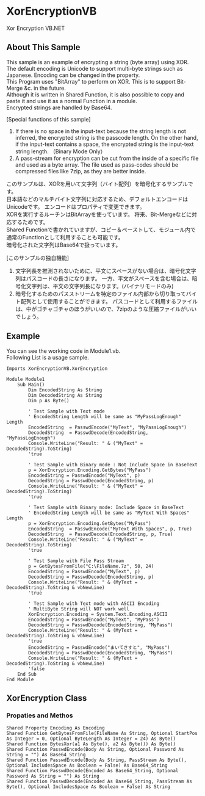 # XorEncryptionVB
Xor Encryption VB.NET

## About This Sample
This sample is an example of encrypting a string (byte array) using XOR.  
The default encoding is Unicode to support multi-byte strings such as Japanese.
Encoding can be changed in the property.  
This Program uses "BitArray" to perform on XOR.
This is to support Bit-Merge &c. in the future.  
Although it is written in Shared Function, it is also possible to copy and paste it and use it as a normal Function in a module.  
Encrypted strings are handled by Base64.  


[Special functions of this sample]  
1) If there is no space in the input-text because the string length is not inferred, the encrypted string is the passcode length.
On the other hand, if the input-text contains a space, the encrypted string is the input-text string length. （Binary Mode Only）  
2) A pass-stream for encryption can be cut from the inside of a specific file and used as a byte array.
The file used as pass-codes should be compressed files like 7zip, as they are better inside.


このサンプルは、XORを用いて文字列（バイト配列）を暗号化するサンプルです。  
日本語などのマルチバイト文字列に対応するため、デフォルトエンコードはUnicodeです。
エンコードはプロパティで変更できます。  
XORを実行するルーチンはBitArrayを使っています。
将来、Bit-Mergeなどに対応するためです。  
Shared Functionで書かれていますが、コピー＆ペーストして、モジュール内で通常のFunctionとして利用することも可能です。  
暗号化された文字列はBase64で扱っています。  


[このサンプルの独自機能]  
1) 文字列長を推測されないために、平文にスペースがない場合は、暗号化文字列はパスコードの長さになります。
一方、平文がスペースを含む場合は、暗号化文字列は、平文の文字列長になります。(バイナリモードのみ)  
2) 暗号化するためのパスストリームを特定のファイル内部から切り取ってバイト配列として使用することができます。
パスコードとして利用するファイルは、中がゴチャゴチャのほうがいいので、7zipのような圧縮ファイルがいいでしょう。


## Example
You can see the working code in Module1.vb.  
Following List is a usage sample.  
```
Imports XorEncryptionVB.XorEncryption

Module Module1
    Sub Main()
        Dim EncodedString As String
        Dim DecodedString As String
        Dim p As Byte()

        ' Test Sample with Text mode
        ' EncodedString Length will be same as "MyPassLogEnough" Length
        EncodedString  = PasswdEncode("MyText", "MyPassLogEnough")
        DecodedString  = PasswdDecode(EncodedString, "MyPassLogEnough")
        Console.WriteLine("Result: " & ("MyText" = DecodedString).ToString)
        'true

        ' Test Sample with Binary mode : Not Include Space in BaseText
        p = XorEncryption.Encoding.GetBytes("MyPass")
        EncodedString = PasswdEncode("MyText", p)
        DecodedString = PasswdDecode(EncodedString, p)
        Console.WriteLine("Result: " & ("MyText" = DecodedString).ToString)
        'true

        ' Test Sample with Binary mode: Include Space in BaseText
        ' EncodedString Length will be same as "MyText With Spaces" Length
        p = XorEncryption.Encoding.GetBytes("MyPass")
        EncodedString  = PasswdEncode("MyText With Spaces", p, True)
        DecodedString  = PasswdDecode(EncodedString, p, True)
        Console.WriteLine("Result: " & ("MyText" = DecodedString).ToString)
        'true

        ' Test Sample with File Pass Stream
        p = GetBytesFromFile("C:\FileName.7z", 50, 24)
        EncodedString = PasswdEncode("MyText", p)
        DecodedString = PasswdDecode(EncodedString, p)
        Console.WriteLine("Result: " & (MyText = DecodedString).ToString & vbNewLine)
        'true

        ' Test Sample with Text mode with ASCII Encoding
        ' MultiByte String will NOT work well
        XorEncryption.Encoding = System.Text.Encoding.ASCII
        EncodedString = PasswdEncode("MyText", "MyPass")
        DecodedString = PasswdDecode(EncodedString, "MyPass")
        Console.WriteLine("Result: " & (MyText = DecodedString).ToString & vbNewLine)
        'true
        EncodedString = PasswdEncode("まいてきすと", "MyPass")
        DecodedString = PasswdDecode(EncodedString, "MyPass")
        Console.WriteLine("Result: " & (MyText = DecodedString).ToString & vbNewLine)
        'false
    End Sub
End Module
```

## XorEncryption Class
### Propaties and Methos
    Shared Property Encoding As Encoding
    Shared Function GetBytesFromFile(FileName As String, Optional StartPos As Integer = 0, Optional ByteLength As Integer = 24) As Byte()
    Shared Function BytesXor(a1 As Byte(), a2 As Byte()) As Byte()
    Shared Function PasswdEncode(Body As String, Optional Password As String = "") As Base64_String
    Shared Function PasswdEncode(Body As String, PassStream As Byte(), Optional IncludesSpace As Boolean = False) As Base64_String
    Shared Function PasswdDecode(Encoded As Base64_String, Optional Password As String = "") As String
    Shared Function PasswdDecode(Encoded As Base64_String, PassStream As Byte(), Optional IncludesSpace As Boolean = False) As String

